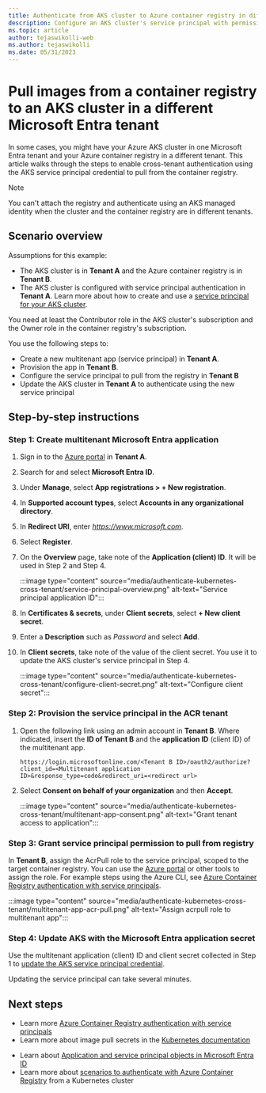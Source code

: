 ```yaml
---
title: Authenticate from AKS cluster to Azure container registry in different AD tenant
description: Configure an AKS cluster's service principal with permissions to access your Azure container registry in a different AD tenant
ms.topic: article
author: tejaswikolli-web
ms.author: tejaswikolli
ms.date: 05/31/2023
---
```


# Pull images from a container registry to an AKS cluster in a different Microsoft Entra tenant

In some cases, you might have your Azure AKS cluster in one Microsoft Entra tenant and your Azure container registry in a different tenant. This article walks through the steps to enable cross-tenant authentication using the AKS service principal credential to pull from the container registry.

> [!NOTE]
> You can't attach the registry and authenticate using an AKS managed identity when the cluster and the container registry are in different tenants.

## Scenario overview

Assumptions for this example:

* The AKS cluster is in **Tenant A** and the Azure container registry is in **Tenant B**. 
* The AKS cluster is configured with service principal authentication in **Tenant A**. Learn more about how to create and use a [service principal for your AKS cluster](../aks/kubernetes-service-principal.md).

You need at least the Contributor role in the AKS cluster's subscription and the Owner role in the container registry's subscription.

You use the following steps to:

* Create a new multitenant app (service principal) in **Tenant A**. 
* Provision the app in **Tenant B**.
* Configure the service principal to pull from the registry in **Tenant B**
* Update the AKS cluster in **Tenant A** to authenticate using the new service principal

## Step-by-step instructions

<a name='step-1-create-multitenant-azure-ad-application'></a>

### Step 1: Create multitenant Microsoft Entra application

1. Sign in to the [Azure portal](https://portal.azure.com/) in **Tenant A**.
1. Search for and select **Microsoft Entra ID**.
1. Under **Manage**, select **App registrations > + New registration**.
1. In **Supported account types**, select **Accounts in any organizational directory**.
1. In **Redirect URI**, enter *https://www.microsoft.com*.
1. Select **Register**.
1. On the **Overview** page, take note of the **Application (client) ID**. It will be used in Step 2 and Step 4.

    :::image type="content" source="media/authenticate-kubernetes-cross-tenant/service-principal-overview.png" alt-text="Service principal application ID":::
1. In **Certificates & secrets**, under **Client secrets**, select **+ New client secret**.
1. Enter a **Description** such as *Password* and select **Add**.
1. In **Client secrets**, take note of the value of the client secret. You use it to update the AKS cluster's service principal in Step 4.

    :::image type="content" source="media/authenticate-kubernetes-cross-tenant/configure-client-secret.png" alt-text="Configure client secret":::

### Step 2: Provision the service principal in the ACR tenant

1. Open the following link using an admin account in **Tenant B**. Where indicated, insert the **ID of Tenant B** and the **application ID** (client ID) of the multitenant app.

    ```console
    https://login.microsoftonline.com/<Tenant B ID>/oauth2/authorize?client_id=<Multitenant application ID>&response_type=code&redirect_uri=<redirect url>
    ```

1. Select **Consent on behalf of your organization** and then **Accept**. 
    
    :::image type="content" source="media/authenticate-kubernetes-cross-tenant/multitenant-app-consent.png" alt-text="Grant tenant access to application":::
 
### Step 3: Grant service principal permission to pull from registry

In **Tenant B**, assign the AcrPull role to the service principal, scoped to the target container registry. You can use the [Azure portal](../role-based-access-control/role-assignments-portal.md) or other tools to assign the role. For example steps using the Azure CLI, see [Azure Container Registry authentication with service principals](container-registry-auth-service-principal.md#use-an-existing-service-principal).

:::image type="content" source="media/authenticate-kubernetes-cross-tenant/multitenant-app-acr-pull.png" alt-text="Assign acrpull role to multitenant app":::

<a name='step-4-update-aks-with-the-azure-ad-application-secret'></a>

### Step 4: Update AKS with the Microsoft Entra application secret

Use the multitenant application (client) ID and client secret collected in Step 1 to [update the AKS service principal credential](../aks/update-credentials.md#update-aks-cluster-with-service-principal-credentials).

Updating the service principal can take several minutes.

## Next steps

* Learn more [Azure Container Registry authentication with service principals](container-registry-auth-service-principal.md)
* Learn more about image pull secrets in the [Kubernetes documentation](https://kubernetes.io/docs/concepts/containers/images/#specifying-imagepullsecrets-on-a-pod)
- Learn about [Application and service principal objects in Microsoft Entra ID](../active-directory/develop/app-objects-and-service-principals.md)
- Learn more about [scenarios to authenticate with Azure Container Registry](authenticate-kubernetes-options.md) from a Kubernetes cluster
